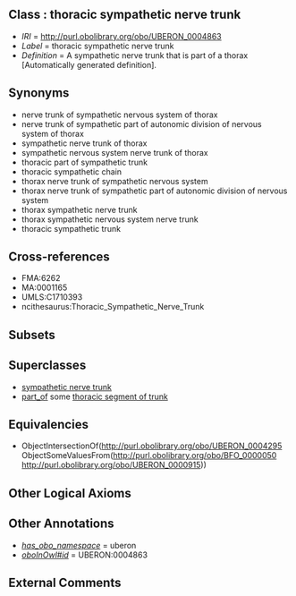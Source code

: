 
## Class : thoracic sympathetic nerve trunk

 * *IRI* = http://purl.obolibrary.org/obo/UBERON_0004863
 * *Label* = thoracic sympathetic nerve trunk
 * *Definition* = A sympathetic nerve trunk that is part of a thorax [Automatically generated definition].

## Synonyms

 * nerve trunk of sympathetic nervous system of thorax
 * nerve trunk of sympathetic part of autonomic division of nervous system of thorax
 * sympathetic nerve trunk of thorax
 * sympathetic nervous system nerve trunk of thorax
 * thoracic part of sympathetic trunk
 * thoracic sympathetic chain
 * thorax nerve trunk of sympathetic nervous system
 * thorax nerve trunk of sympathetic part of autonomic division of nervous system
 * thorax sympathetic nerve trunk
 * thorax sympathetic nervous system nerve trunk
 * thoracic sympathetic trunk

## Cross-references

 * FMA:6262
 * MA:0001165
 * UMLS:C1710393
 * ncithesaurus:Thoracic_Sympathetic_Nerve_Trunk

## Subsets


## Superclasses

 * [sympathetic nerve trunk](../../UBERON/95/UBERON_0004295.md)
 * [part_of](../../BFO/50/BFO_0000050.md) some [thoracic segment of trunk](../../UBERON/15/UBERON_0000915.md)

## Equivalencies

 * ObjectIntersectionOf(<http://purl.obolibrary.org/obo/UBERON_0004295> ObjectSomeValuesFrom(<http://purl.obolibrary.org/obo/BFO_0000050> <http://purl.obolibrary.org/obo/UBERON_0000915>))

## Other Logical Axioms


## Other Annotations

 * *[has_obo_namespace](../../ce/oboInOwl#hasOBONamespace.md)* = uberon
 * *[oboInOwl#id](../../id/oboInOwl#id.md)* = UBERON:0004863

## External Comments

